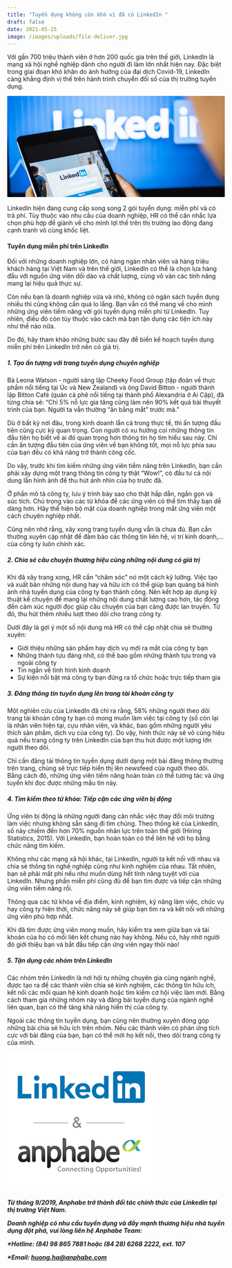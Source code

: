 ```yaml
---
title: "Tuyển dụng không còn khó vì đã có LinkedIn "
draft: false
date: 2021-05-25
image: /images/uploads/file-deliver.jpg
---
```

Với gần 700 triệu thành viên ở hơn 200 quốc gia trên thế giới, LinkedIn là mạng xã hội nghề nghiệp dành cho người đi làm lớn nhất hiện nay. Đặc biệt trong giai đoạn khó khăn do ảnh hưởng của đại dịch Covid-19, LinkedIn càng khẳng định vị thế trên hành trình chuyển đổi số của thị trường tuyển dụng.

![LinkedIn có gần 700 triệu thành viên ở hơn 200 quốc gia trên thế giới](/images/uploads/file-deliver.jpg "LinkedIn có gần 700 triệu thành viên ở hơn 200 quốc gia trên thế giới")

LinkedIn hiện đang cung cấp song song 2 gói tuyển dụng: miễn phí và có trả phí. Tùy thuộc vào nhu cầu của doanh nghiệp, HR có thể cân nhắc lựa chọn phù hợp để giành về cho mình lợi thế trên thị trường lao động đang cạnh tranh vô cùng khốc liệt.

#### **Tuyển dụng miễn phí trên LinkedIn**

Đối với những doanh nghiệp lớn, có hàng ngàn nhân viên và hàng triệu khách hàng tại Việt Nam và trên thế giới, LinkedIn có thể là chọn lựa hàng đầu với nguồn ứng viên dồi dào và chất lượng, cùng vô vàn các tính năng mang lại hiệu quả thực sự. 

Còn nếu bạn là doanh nghiệp vừa và nhỏ, không có ngân sách tuyển dụng nhiều thì cũng không cần quá lo lắng. Bạn vẫn có thể mang về cho mình những ứng viên tiềm năng với gói tuyển dụng miễn phí từ LinkedIn. Tuy nhiên, điều đó còn tùy thuộc vào cách mà bạn tận dụng các tiện ích này như thế nào nữa. 

Do đó, hãy tham khảo những bước sau đây để biến kế hoạch tuyển dụng miễn phí trên LinkedIn trở nên có giá trị.

##### **1. Tạo ấn tượng với trang tuyển dụng chuyên nghiệp**

Bà Leona Watson - người sáng lập Cheeky Food Group (tập đoàn về thực phẩm nổi tiếng tại Úc và New Zealand) và ông David Bitton - người thành lập Bitton Café (quán cà phê nổi tiếng tại thành phố Alexandria ở Ai Cập), đã từng chia sẻ: “Chỉ 5% nỗ lực gia tăng cũng làm nên 90% kết quả bài thuyết trình của bạn. Người ta vẫn thường “ăn bằng mắt” trước mà.” 

Dù ở bất kỳ nơi đâu, trong kinh doanh lẫn cả trong thực tế, thì ấn tượng đầu tiên cũng cực kỳ quan trọng. Con người có xu hướng coi những thông tin đầu tiên họ biết về ai đó quan trọng hơn thông tin họ tìm hiểu sau này. Chỉ cần ấn tượng đầu tiên của ứng viên về bạn không tốt, mọi nỗ lực phía sau của bạn đều có khả năng trở thành công cốc. 

Do vậy, trước khi tìm kiếm những ứng viên tiềm năng trên LinkedIn, bạn cần phải xây dựng một trang thông tin công ty thật “Wow!”, có đầu tư cả nội dung lẫn hình ảnh để thu hút ánh nhìn của họ trước đã. 

Ở phần mô tả công ty, lưu ý trình bày sao cho thật hấp dẫn, ngắn gọn và súc tích. Chú trọng vào các từ khóa để các ứng viên có thể tìm thấy bạn dễ dàng hơn. Hãy thể hiện bộ mặt của doanh nghiệp trong mắt ứng viên một cách chuyên nghiệp nhất. 

Cũng nên nhớ rằng, xây xong trang tuyển dụng vẫn là chưa đủ. Bạn cần thường xuyên cập nhật để đảm bảo các thông tin liên hệ, vị trí kinh doanh,... của công ty luôn chính xác.

##### **2. Chia sẻ câu chuyện thương hiệu cùng những nội dung có giá trị**

Khi đã xây trang xong, HR cần “chăm sóc” nó một cách kỹ lưỡng. Việc tạo và xuất bản những nội dung hay và hữu ích có thể giúp bạn quảng bá hình ảnh nhà tuyển dụng của công ty bạn thành công. Nên kết hợp áp dụng kỹ thuật kể chuyện để mang lại những nội dung chất lượng cao hơn, tác động đến cảm xúc người đọc giúp câu chuyện của bạn càng được lan truyền. Từ đó, thu hút thêm nhiều lượt theo dõi cho trang công ty. 

Dưới đây là gợi ý một số nội dung mà HR có thể cập nhật chia sẻ thường xuyên:

* Giới thiệu những sản phẩm hay dịch vụ mới ra mắt của công ty bạn 
* Những thành tựu đáng nhớ, có thể bao gồm những thành tựu trong và ngoài công ty 
* Tin ngắn về tình hình kinh doanh 
* Sự kiện nổi bật mà công ty bạn đứng ra tổ chức hoặc trực tiếp tham gia

##### **3. Đăng thông tin tuyển dụng lên trang tài khoản công ty**

Một nghiên cứu của LinkedIn đã chỉ ra rằng, 58% những người theo dõi trang tài khoản công ty bạn có mong muốn làm việc tại công ty (số còn lại là nhân viên hiện tại, cựu nhân viên, và khác, bao gồm những người yêu thích sản phẩm, dịch vụ của công ty). Do vậy, hình thức này sẽ vô cùng hiệu quả nếu trang công ty trên LinkedIn của bạn thu hút được một lượng lớn người theo dõi. 

Chỉ cần đăng tải thông tin tuyển dụng dưới dạng một bài đăng thông thường trên trang, chúng sẽ trực tiếp hiển thị lên newsfeed của người theo dõi. Bằng cách đó, những ứng viên tiềm năng hoàn toàn có thể tương tác và ứng tuyển khi đọc được những mẩu tin này.

##### **4. Tìm kiếm theo từ khóa: Tiếp cận các ứng viên bị động**

Ứng viên bị động là những người đang cân nhắc việc thay đổi môi trường làm việc nhưng không sẵn sàng đi tìm chúng. Theo thống kê của LinkedIn, số này chiếm đến hơn 70% nguồn nhân lực trên toàn thế giới (Hiring Statistics, 2015). Với LinkedIn, bạn hoàn toàn có thể liên hệ với họ bằng chức năng tìm kiếm. 

Không như các mạng xã hội khác, tại LinkedIn, người ta kết nối với nhau và chia sẻ thông tin nghề nghiệp cũng như kinh nghiệm của nhau. Tất nhiên, bạn sẽ phải mất phí nếu như muốn dùng hết tính năng tuyệt vời của LinkedIn. Nhưng phần miễn phí cũng đủ để bạn tìm được và tiếp cận những ứng viên tiềm năng rồi. 

Thông qua các từ khóa về địa điểm, kinh nghiệm, kỹ năng làm việc, chức vụ hay công ty hiện thời, chức năng này sẽ giúp bạn tìm ra và kết nối với những ứng viên phù hợp nhất.

Khi đã tìm được ứng viên mong muốn, hãy kiểm tra xem giữa bạn và tài khoản của họ có mối liên kết chung nào hay không. Nếu có, hãy nhờ người đó giới thiệu bạn và bắt đầu tiếp cận ứng viên ngay thôi nào!

##### **5. Tận dụng các nhóm trên LinkedIn**

Các nhóm trên LinkedIn là nơi hội tụ những chuyên gia cùng ngành nghề, được tạo ra để các thành viên chia sẻ kinh nghiệm, các thông tin hữu ích, kết nối các mối quan hệ kinh doanh hoặc tìm kiếm cơ hội việc làm mới. Bằng cách tham gia những nhóm này và đăng bài tuyển dụng của ngành nghề liên quan, bạn có thể tăng khả năng hiển thị của công ty. 

Ngoài các thông tin tuyển dụng, bạn cũng nên thường xuyên đóng góp những bài chia sẻ hữu ích trên nhóm. Nếu các thành viên có phản ứng tích cực với bài đăng của bạn, bạn có thể mời họ kết nối, theo dõi trang công ty của mình.

![Anphabe là đối tác chính thức của Linkedin tại thị trường Việt Nam](/images/uploads/file-deliver1.png "Anphabe là đối tác chính thức của Linkedin tại thị trường Việt Nam")

***Từ tháng 9/2019, Anphabe trở thành đối tác chính thức của Linkedin tại thị trường Việt Nam.*** 

***Doanh nghiệp có nhu cầu tuyển dụng và đẩy mạnh thương hiệu nhà tuyển dụng đột phá, vui lòng liên hệ Anphabe Team:***  

***\*Hotline:   (84) 98 865 7881 hoặc (84 28) 6268 2222, ext. 107***  

***\*Email:  huong.ha@anphabe.com***